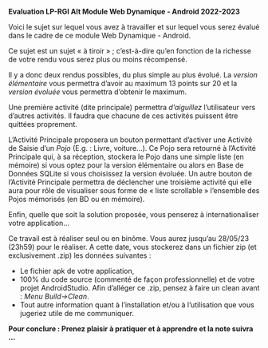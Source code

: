**Evaluation LP-RGI Alt Module Web Dynamique - Android 2022-2023** 

Voici le sujet sur lequel vous avez à travailler et sur lequel vous serez évalué dans le cadre de ce module Web Dynamique - Android. 

Ce sujet est un sujet « à tiroir » ; c’est-à-dire qu’en fonction de la richesse de votre rendu vous serez plus ou moins récompensé. 

Il y a donc deux rendus possibles, du plus simple au plus évolué. La *version élémentaire* vous permettra d’avoir au maximum 13 points sur 20 et la *version évoluée* vous permettra d’obtenir le maximum. 

Une première activité (dite principale) permettra *d’aiguillez* l’utilisateur vers d’autres activités. Il faudra que chacune de ces activités puissent être quittées proprement.  

L’Activité Principale proposera un bouton permettant d’activer une Activité de Saisie d’un *Pojo* (E.g. : Livre, voiture...). Ce Pojo sera retourné à l’Activité Principale qui, à sa réception, stockera le Pojo dans une simple liste (en mémoire) si vous optez pour la version élémentaire ou alors en Base de Données SQLite si vous choisissez la version évoluée. Un autre bouton de l’Activité Principale permettra de déclencher une troisième activité qui elle aura pour rôle de visualiser sous forme de « liste scrollable » l’ensemble des Pojos mémorisés (en BD ou en mémoire).  

Enfin, quelle que soit la solution proposée, vous penserez à internationaliser votre application… 

Ce travail est à réaliser seul ou en binôme. Vous aurez jusqu’au 28/05/23 (23h59) pour le réaliser. A cette date, vous stockerez dans un fichier zip (et exclusivement .zip) les données suivantes :  

- Le fichier apk de votre application, 
- 100% du code source (commenté de façon professionnelle) et de votre projet AndroidStudio. Afin d’alléger ce .zip, pensez à faire un clean avant : *Menu Build->Clean*. 
- Tout autre information quant à l’installation et/ou à l’utilisation que vous jugeriez utile de me communiquer.  

**Pour conclure : Prenez plaisir à pratiquer et à apprendre et la note suivra …** 
